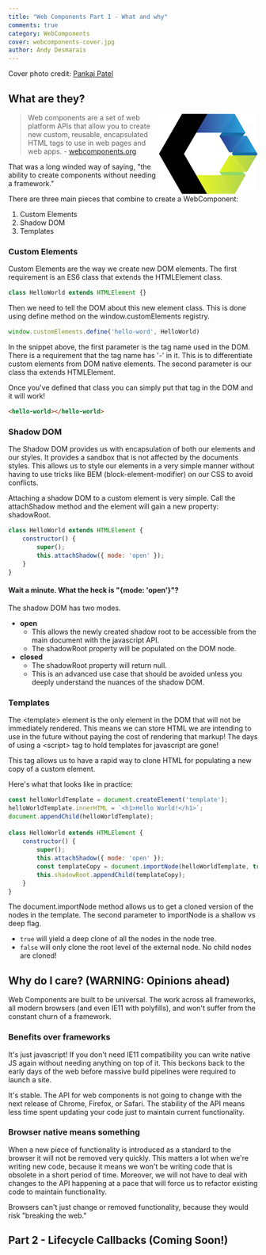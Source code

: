 ```yaml
---
title: "Web Components Part 1 - What and why"
comments: true
category: WebComponents
cover: webcomponents-cover.jpg
author: Andy Desmarais
---
```


Cover photo credit: [Pankaj Patel](https://unsplash.com/@pankajpatel)

## What are they?

<img class="right" src="webcomponents.svg" title="Web Components" width="200" style="background-color: #FFF; float: right;">

> Web components are a set of web platform APIs that allow you to create new custom, reusable, encapsulated HTML tags to use in web pages and web apps. - [webcomponents.org](https://www.webcomponents.org/introduction)

That was a long winded way of saying, "the ability to create components without needing a framework."

There are three main pieces that combine to create a WebComponent:

1. Custom Elements
2. Shadow DOM
3. Templates

### Custom Elements

Custom Elements are the way we create new DOM elements. The first requirement is an ES6 class that extends the HTMLElement class.

```javascript
class HelloWorld extends HTMLElement {}
```

Then we need to tell the DOM about this new element class.  This is done using define method on the window.customElements registry.

```javascript
window.customElements.define('hello-word', HelloWorld)
```

In the snippet above, the first parameter is the tag name used in the DOM. There is a requirement that the tag name has '-' in it.  This is to differentiate custom elements from DOM native elements. The second parameter is our class tha extends HTMLElement.

Once you've defined that class you can simply put that tag in the DOM and it will work!

```html
<hello-world></hello-world>
```

### Shadow DOM

The Shadow DOM provides us with encapsulation of both our elements and our styles. It provides a sandbox that is not affected by the documents styles. This allows us to style our elements in a very simple manner without having to use tricks like BEM (block-element-modifier) on our CSS to avoid conflicts.

Attaching a shadow DOM to a custom element is very simple. Call the attachShadow method and the element will gain a new property: shadowRoot.

```javascript
class HelloWorld extends HTMLElement {
    constructor() {
        super();
        this.attachShadow({ mode: 'open' });
    }
}
```

#### Wait a minute. What the heck is "{mode: 'open'}"?

The shadow DOM has two modes.

- **open**
  - This allows the newly created shadow root to be accessible from the main document with the javascript API.
  - The shadowRoot property will be populated on the DOM node.
- **closed**
  - The shadowRoot property will return null.
  - This is an advanced use case that should be avoided unless you deeply understand the nuances of the shadow DOM.

### Templates

The &lt;template&gt; element is the only element in the DOM that will not be immediately rendered. This means we can store HTML we are intending to use in the future without paying the cost of rendering that markup!  The days of using a &lt;script&gt; tag to hold templates for javascript are gone!

This tag allows us to have a rapid way to clone HTML for populating a new copy of a custom element.

Here's what that looks like in practice:

```javascript
const helloWorldTemplate = document.createElement('template');
helloWorldTemplate.innerHTML = `<h1>Hello World!</h1>`;
document.appendChild(helloWorldTemplate);

class HelloWorld extends HTMLElement {
    constructor() {
        super();
        this.attachShadow({ mode: 'open' });
        const templateCopy = document.importNode(helloWorldTemplate, true);
        this.shadowRoot.appendChild(templateCopy);
    }
}
```

The document.importNode method allows us to get a cloned version of the nodes in the template. The second parameter to importNode is a shallow vs deep flag.

- `true` will yield a deep clone of all the nodes in the node tree.
- `false` will only clone the root level of the external node. No child nodes are cloned!

## Why do I care? (WARNING: Opinions ahead)

Web Components are built to be universal. The work across all frameworks, all modern browsers (and even IE11 with polyfills), and won't suffer from the constant churn of a framework.

### Benefits over frameworks

It's just javascript! If you don't need IE11 compatibility you can write native JS again without needing anything on top of it. This beckons back to the early days of the web before massive build pipelines were required to launch a site.

It's stable. The API for web components is not going to change with the next release of Chrome, Firefox, or Safari. The stability of the API means less time spent updating your code just to maintain current functionality.

### Browser native means something

When a new piece of functionality is introduced as a standard to the browser it will not be removed very quickly. This matters a lot when we're writing new code, because it means we won't be writing code that is obsolete in a short period of time. Moreover, we will not have to deal with changes to the API happening at a pace that will force us to refactor existing code to maintain functionality.

Browsers can't just change or removed functionality, because they would risk "breaking the web."

## Part 2 - Lifecycle Callbacks (Coming Soon!)